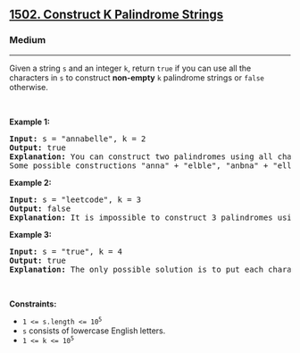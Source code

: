<h2><a href="https://leetcode.com/problems/construct-k-palindrome-strings">1502. Construct K Palindrome Strings</a></h2><h3>Medium</h3><hr><p>Given a string <code>s</code> and an integer <code>k</code>, return <code>true</code> if you can use all the characters in <code>s</code> to construct <strong>non-empty</strong> <code>k</code> <span data-keyword="palindrome-string">palindrome strings</span> or <code>false</code> otherwise.</p>

<p>&nbsp;</p>
<p><strong class="example">Example 1:</strong></p>

<pre>
<strong>Input:</strong> s = &quot;annabelle&quot;, k = 2
<strong>Output:</strong> true
<strong>Explanation:</strong> You can construct two palindromes using all characters in s.
Some possible constructions &quot;anna&quot; + &quot;elble&quot;, &quot;anbna&quot; + &quot;elle&quot;, &quot;anellena&quot; + &quot;b&quot;
</pre>

<p><strong class="example">Example 2:</strong></p>

<pre>
<strong>Input:</strong> s = &quot;leetcode&quot;, k = 3
<strong>Output:</strong> false
<strong>Explanation:</strong> It is impossible to construct 3 palindromes using all the characters of s.
</pre>

<p><strong class="example">Example 3:</strong></p>

<pre>
<strong>Input:</strong> s = &quot;true&quot;, k = 4
<strong>Output:</strong> true
<strong>Explanation:</strong> The only possible solution is to put each character in a separate string.
</pre>

<p>&nbsp;</p>
<p><strong>Constraints:</strong></p>

<ul>
	<li><code>1 &lt;= s.length &lt;= 10<sup>5</sup></code></li>
	<li><code>s</code> consists of lowercase English letters.</li>
	<li><code>1 &lt;= k &lt;= 10<sup>5</sup></code></li>
</ul>

